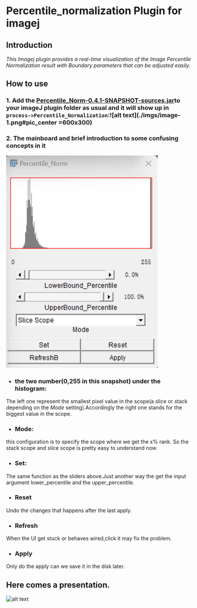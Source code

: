 # Percentile_normalization Plugin for imagej

## Introduction

*This Imagej plugin provides a real-time visualization of the Image Percentile Normalization result with Boundary parameters that can be adjusted easily.*

## How to use

### 1. Add the [Percentile_Norm-0.4.1-SNAPSHOT-sources.jar](target/Percentile_Norm-0.4.1-SNAPSHOT-sources.jar)to your imageJ plugin folder as usual and it will show up in `process->Percentile_Normalization`:![alt text](./imgs/image-1.png#pic_center =600x300)

### 2. The mainboard and brief introduction to some confusing concepts in it

![alt text](./imgs/image-2.png#pic_center)
* ###  the two number(0,255 in this snapshot) under the histogram:
The left one represent the smallest pixel value in the scope(a slice or stack depending on the *Mode* setting).Accordingly the right one stands for the biggest value in the scope.
* ### Mode:     
this configuration is to specify the scope where we get the x% rank. So the stack scope and slice scope is pretty easy to understand now.
+ ### Set: 
The same function as the sliders above.Just another way the get the input argument lower_percentile and the upper_percentile.
* ### Reset
Undo the changes that happens after the last apply.
* ### Refresh
When the UI get stuck or behaves wired,click it may fix the problem.
* ### Apply
Only do the apply can we save it in the disk later.
## Here comes a presentation.
![alt text](./imgs/b65974b5-d04d-4948-8600-1fa80ff72d7c.gif)

